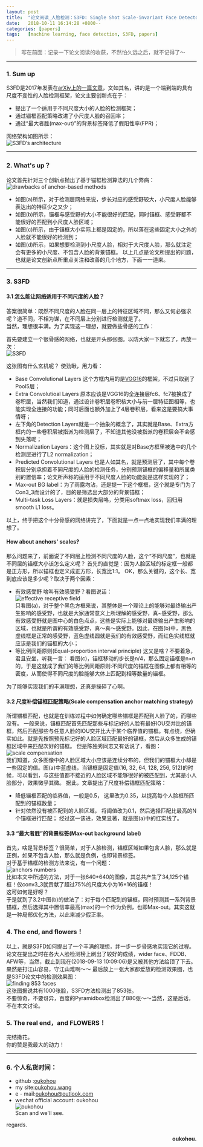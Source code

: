 ```yaml
---
layout: post
title:  "论文阅读_人脸检测：S3FD: Single Shot Scale-invariant Face Detector"
date:   2018-10-11 16:14:28 +0800--
categories: [papers]
tags:   [machine learning, face detection, S3FD, papers]
---
```


> 写在前面：记录一下论文阅读的收获，不然怕久远之后，就不记得了～

----------
### 1. Sum up
S3FD是2017年发表在[arXiv上的一篇文章](https://arxiv.org/abs/1708.05237)，文如其名，讲的是一个端到端的具有尺度不变性的人脸检测框架，论文主要创新点在于：  

 - 提出了一个适用于不同尺度大小的人脸的检测框架；
 - 通过锚框匹配策略改进了小尺度人脸的召回率；
 - 通过“最大者胜(max-out)”的背景标签降低了假阳性率(FPR)；
 
网络架构如图所示：  
 ![S3FD‘s architecture](https://s1.ax2x.com/2018/10/12/5T4xQd.png)  

---

### 2. What's up？
论文首先针对三个创新点抛出了基于锚框检测算法的几个弊病：
![drawbacks of anchor-based methods](https://s1.ax2x.com/2018/10/12/5T42aR.png)

 - 如图(a)所示，对于检测层网络来说，步长对应的感受野较大，小尺度人脸能够表达出的特征少之又少；
 - 如图(b)所示，锚框与感受野的大小不能很好的匹配，同时锚框、感受野都不能很好的匹配到小尺度人脸区域；
 - 如图(c)所示，由于锚框大小实际上都是固定的，所以落在这些固定大小之外的人脸就不能很好的检测到；
 - 如图(d)所示，如果想要检测到小尺度人脸，相对于大尺度人脸，那么就注定会有更多的小尺度、不包含人脸的背景锚框。
 以上几点是论文所提出的问题，也就是论文创新点所重点关注和改善的几个地方，下面一一道来。
 
---
### 3. S3FD
#### 3.1 怎么能让网络适用于不同尺度的人脸？
答案很简单：既然不同尺度的人脸在同一层上的特征区域不同，那么又何必强求呢？道不同，不相为谋，在不同层上分别进行检测就是了。  
当然，理想很丰满。为了实现这一理想，就要做些骨感的工作：
 
首先要建立一个很骨感的网络，也就是开头那张图。以防大家一下就忘了，再放一次：  
	![S3FD](https://s1.ax2x.com/2018/10/12/5T4xQd.png)

这张图有什么玄机呢？
使劲瞅，用力看：

 - Base Convolutional Layers 这个方框内用的是[VGG16](https://arxiv.org/abs/1409.1556)的框架，不过只取到了Pool5层；
 - Extra Convolutioal Layers 原本应该是VGG16的全连接层fc6、fc7被换成了卷积层，当然我们知道，通过设计卷积层卷积核大小与前一层特征图相等，也能实现全连接的功能；同时后面也额外加上了4层卷积层，看来这是要搞大事情呀；
 - 左下角的Detection Layers就是一个抽象的概念了，其实就是Base、Extra方框内的一些卷积层被指派为检测层了，不知道其他没被指派的卷积层会不会感到失落呢；
 -  Normalization Layers：这个图上没标，其实就是对Base方框里被选中的几个检测层进行了L2 normalization；
 - Predicted Convolutional Layers 也是人如其名，就是预测层了，其中每个卷积层分别承担着不同尺度的人脸的检测任务，分别预测锚框的偏移量和所属类别的置信率；论文所声称的适用于不同尺度人脸的功能就是这样实现的了；
 - Max-out BG label：为了雨露均沾，还是提一下这个框框，这个就是专门为了Con3_3而设计的了，目的是筛选出大部分的背景锚框；
 - Multi-task Loss Layers：就是损失层咯，分类用softmax loss，回归用smooth L1 loss。 

以上，终于把这个十分骨感的网络讲完了，下面就是一点一点地实现我们丰满的理想了。

####  **How about anchors' scales?**
那么问题来了，前面说了不同层上检测不同尺度的人脸，这个“不同尺度”，也就是不同层的锚框大小该怎么定义呢？
首先的直觉是：因为人脸区域的标定框一般都是正方形，所以锚框也定义成正方形，长宽比1:1。
OK，那么关键的，这个长、宽到底应该是多少呢？取决于两个因素：

 - 有效感受野
	 啥叫有效感受野？看图说话：  
	 ![effective receptive field](https://s1.ax2x.com/2018/10/12/5T4fge.png)  
  只看图(a)，对于整个黑色方框来说，其整体是一个理论上的能够对最终输出产生影响的感受野，也就是大家通常意义上所理解的感受野，真~感受野，那么有效感受野就是图中心的白色点点，这些是实际上能够对最终输出产生影响的区域，也就是所谓的有效感受野，真～真～感受野。因此，在图(b)中，黑色虚线框是正常的感受野，蓝色虚线圆就是我们的有效感受野，而红色实线框就应该是我们的锚框的大小；
 - 等比例间距原则(Equal-proportion interval principle)
这又是啥？不要着急，君且安坐，听我一言：
看图(c)，锚框移动的步长是n/4，那么固定锚框是n×n的，于是这就成了我们的等比例间距原则:不同尺度的锚框在图像上都有相等的密度，从而使得不同尺度的脸能够大体上匹配到相等数量的锚框。

为了能够实现我们的丰满理想，还真是操碎了心啊。

#### 3.2 尺度补偿锚框匹配策略(Scale compensation anchor matching strategy)
所谓锚框匹配，也就是在训练过程中如何确定哪些锚框是匹配到人脸了的，而哪些没有。
一般来说，锚框匹配首先匹配那些与标记好的人脸有最好IOU交并比的锚框，然后匹配那些与任意人脸的IOU交并比大于某个临界值的锚框。有点绕，但确实如此。就是先按照预先标记好的人脸区域匹配最好的锚框，然后从众多生成的锚框区域中来匹配次好的锚框。
但是陈独秀同志又有话说了，看图：  
![scale compensation](https://s1.ax2x.com/2018/10/12/5T4gXY.png)  
我们知道，众多图像中的人脸区域大小应该是连续分布的，但我们的锚框大小却是一些固定的值。图(a)中蓝虚线，当锚框是固定值(16, 32, 64, 128, 256, 512)的时候，可以看到，与这些值都不接近的人脸区域不能够很好的被匹配到，尤其是小人脸部分，效果微乎其微。
据此，文章提出了尺度补偿锚框匹配策略：

 - 降低锚框匹配的临界值，一般是0.5， 这里改为0.35，以提高每个人脸框所匹配到的锚框数量；
 - 针对依然没有被匹配到的人脸区域， 将阈值改为0.1，然后选择匹配比最高的N个锚框进行匹配；
经过这一该进，效果显著，就是图(a)中的红实线了。
#### 3.3 “最大者胜”的背景标签(Max-out background label)  
首先，啥是背景标签？很简单，对于人脸检测，锚框区域如果包含人脸，那么就是正例，如果不包含人脸，那么就是负例，也即背景标签。  
对于基于锚框的检测方法来说，有一个问题：  
![anchors numbers](https://s1.ax2x.com/2018/10/12/5T4Seq.png)  
比如本文中所述的方法，对于一张640*640的图像，其总共产生了34,125个锚框！仅conv3_3就贡献了超过75%的尺度大小为16×16的锚框！  
这可如何是好呀？  
于是就到了3.2中图(b)的做法了：对于每个匹配到的锚框，同时预测其一系列背景锚框，然后选择其中置信率最高(max)的一个作为负例，也即Max-out。其实这就是一种局部优化方法，以此来减少假正率。  

### 4. The end, and flowers！
以上，就是S3FD如何提出了一个丰满的理想，并一步一步骨感地实现它的过程。  
论文在提出之时在各大人脸检测榜上刷出了较好的成绩，wider face、FDDB、AFW等，当然，截止到现在(2018-09-13 10:09:06)是又被其他方法给顶了下去。果然是打江山容易，守江山难啊～～
最后放上一张大家都爱放的检测效果图，也是S3FD论文中的检测效果图：  
![finding 853 faces](https://s1.ax2x.com/2018/10/12/5T4nJi.png)    
这张图据说共有1000张脸，S3FD方法检测出了853张。  
不要惊奇，不要讶异，百度的Pyramidbox检测出了880张～～当然，这是后话，不在本文讨论。  

### 5. The real end，and FLOWERS！
完结撒花。  
你的赞是我最大的动力！  


----------
### 6. 个人私货时间：  
- github 	:[oukohou](https://github.com/oukohou)  
- my site:[oukohou.wang](http://www.oukohou.wang/)  
- e - mail:[oukohou@outlook.com](oukohou@outlook.com)  
- wechat official account: oukohou  
![oukohou](https://s1.ax2x.com/2018/10/12/5T47fr.jpg)  
    Scan and we'll see.


regards.  
<h4 align = "right">oukohou.</h4>

